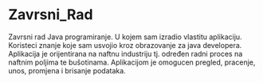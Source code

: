 # Zavrsni_Rad
Zavrsni rad Java programiranje.
U kojem sam izradio vlastitu aplikaciju.
Koristeci znanje koje sam usvojio kroz obrazovanje za java developera.
Aplikacija je orijentirana na naftnu industriju tj. određen radni proces na naftnim poljima te bušotinama.
Aplikacijom je omogucen pregled, pracenje, unos, promjena i brisanje podataka.
